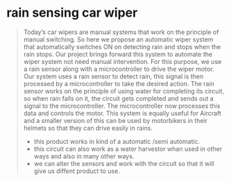 # rain sensing car wiper 
> Today’s car wipers are manual systems that work on the
principle of manual switching. So here we propose an automatic wiper system that automatically switches ON on
detecting rain and stops when the rain stops. Our project
brings forward this system to automate the wiper system
not need manual intervention. For this purpose, we use a
rain sensor along with a microcontroller to drive the wiper
motor. Our system uses a rain sensor to detect rain, this
signal is then processed by a microcontroller to take the
desired action. The rain sensor works on the principle of
using water for completing its circuit, so when rain falls
on it, the circuit gets completed and sends out a signal to
the microcontroller. The microcontroller now processes this
data and controls the motor. This system is equally useful
for Aircraft and a smaller version of this can be used by
motorbikers in their helmets so that they can drive easily in
rains.
> - this product works in kind of a  automatic /semi automatic.
> - this circuit can also work as a water harvestor whan used in other ways and also in many other ways. 
> - we can alter the sensors and work with the circuit so that it will give us diffent product to use.